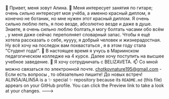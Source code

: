  👋 Привет, меня зовут Алина.
👀 Меня интересует занятия по гитаре; очень сильно интересует моя учёба, а именно красный диплом, я конечно не ботаник, но мне нужен этот красный диплом. Я очень сильно люблю петь, я пою везде, абсолютно везде и даже в душе. Знаете, я очень сильно люблю болтать,я могу болтать часами обо всём , у меня даже сейчас переполняет словарный запас. Чтобы я ещё хотела рассказать о себе, нуууу, я добрый человек и жизнерадостная. Ну всё хочу на последок вам похвастаться , я в этом году стала "Студент года!".
🌱 В настоящее время я учусь в Мариинском педагогическом колледже на 4 курсе. Далее хочу поступить на высшее учебное заведение.
 💞️ Я хочу сотрудничать с BELIZAVETA. 
📫 Со мной можно связаться по электронной почте. chotkovnature195@gmail.com - Если есть вопросы , то обязательно пишите!
До новых встреч!
ALIN5A/ALIN5A is a ✨ special ✨ repository because its `README.md` (this file) appears on your GitHub profile.
You can click the Preview link to take a look at your changes.
--->
